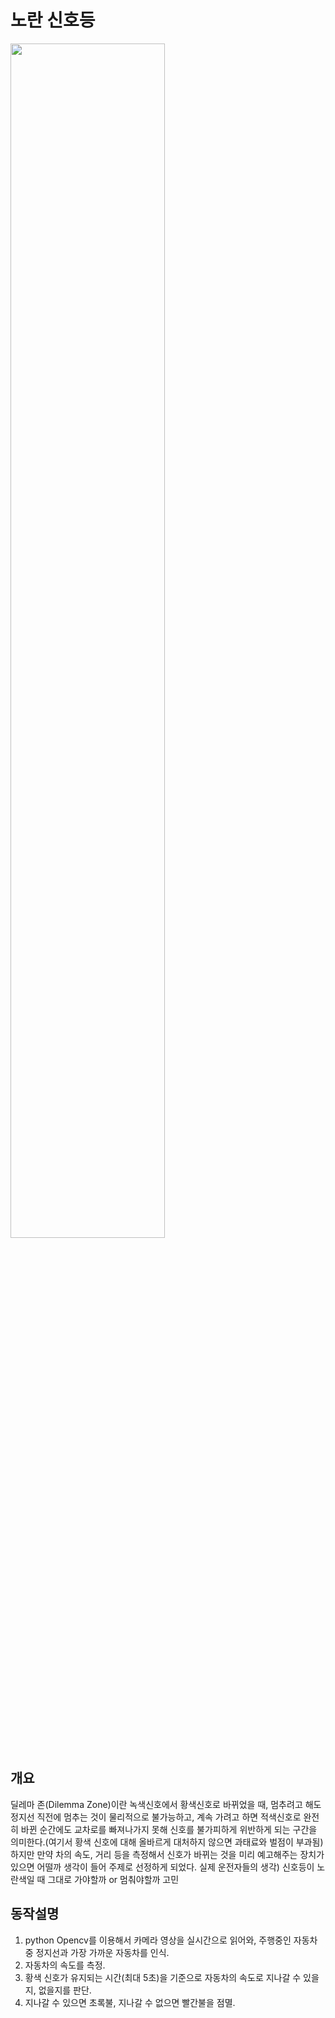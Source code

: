 # 노란 신호등

<img src="https://github.com/kppa00/meisterai0205/assets/136699281/a6baa6e4-1ef3-45ff-a74a-5ad94da06f2e"  width=70%>

## 개요
   딜레마 존(Dilemma Zone)이란 녹색신호에서 황색신호로 바뀌었을 때, 멈추려고 해도 정지선 직전에 멈추는 것이
   물리적으로 불가능하고, 계속 가려고 하면 적색신호로 완전히 바뀐 순간에도 교차로를 빠져나가지 못해
   신호를 불가피하게 위반하게 되는 구간을 의미한다.(여기서 황색 신호에 대해 올바르게 대처하지 않으면 과태료와 벌점이 부과됨)
   하지만 만약 차의 속도, 거리 등을 측정해서 신호가 바뀌는 것을 미리 예고해주는 장치가 있으면 어떨까 생각이 들어 주제로
   선정하게 되었다.
   실제 운전자들의 생각) 신호등이 노란색일 때 그대로 가야할까 or 멈춰야할까 고민

## 동작설명
   1. python Opencv를 이용해서 카메라 영상을 실시간으로 읽어와, 주행중인 자동차 중 정지선과 가장 가까운 자동차를 인식.
   2. 자동차의 속도를 측정.
   3. 황색 신호가 유지되는 시간(최대 5초)을 기준으로 자동차의 속도로 지나갈 수 있을지, 없을지를 판단.
   4. 지나갈 수 있으면 초록불, 지나갈 수 없으면 빨간불을 점멸.

